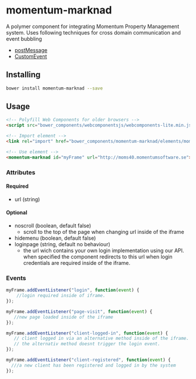 # momentum-marknad
A polymer component for integrating Momentum Property Management system. 
Uses following techniques for cross domain communication and event bubbling
* [postMessage](https://developer.mozilla.org/en-US/docs/Web/API/Window/postMessage)
* [CustomEvent](https://developer.mozilla.org/en-US/docs/Web/API/CustomEvent)

## Installing
```sh
bower install momentum-marknad --save
```


## Usage
```html
<!-- Polyfill Web Components for older browsers -->
<script src="bower_components/webcomponentsjs/webcomponents-lite.min.js"></script>

<!-- Import element -->
<link rel="import" href="bower_components/momentum-marknad/elements/momentum-marknad.html">

<!-- Use element -->
<momentum-marknad id="myFrame" url="http://moms40.momentumsoftware.se"></momentum-marknad>
```

### Attributes
#### Required 
+ url (string) 

#### Optional 
+ noscroll (boolean, default false)
  - scroll to the top of the page when changing url inside of the iframe
+ hidemenu (boolean, default false)
+ loginpage (string, default no behaviour)
  - the url wich contains your own login implementation using our API. when specified the component redirects to this url when login credentials are required inside of the iframe.

### Events
```javascript
myFrame.addEventListener("login", function(event) {
    //login required inside of iframe.
});

myFrame.addEventListener("page-visit", function(event) {
   //new page loaded inside of the iframe
});

myFrame.addEventListener("client-logged-in", function(event) {
   // client logged in via an alternative method inside of the iframe. 
   // the alternativ method doesnt trigger the login event.
});

myFrame.addEventListener("client-registered", function(event) {
  ///a new client has been registered and logged in by the system
});   
```





